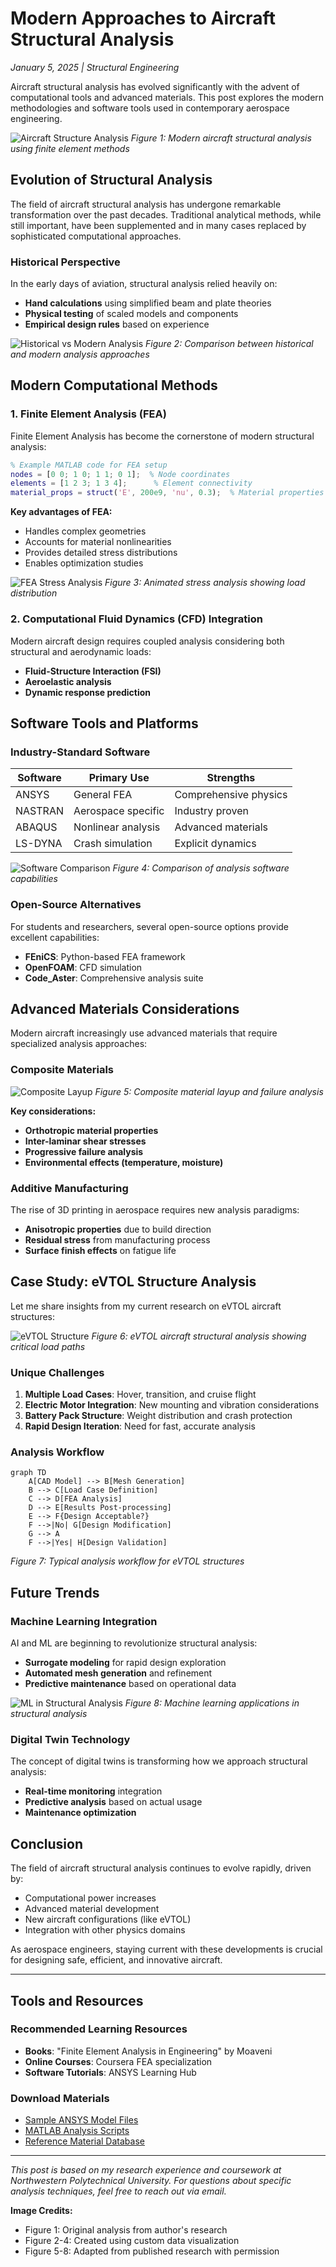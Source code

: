 # Modern Approaches to Aircraft Structural Analysis

*January 5, 2025 | Structural Engineering*

Aircraft structural analysis has evolved significantly with the advent of computational tools and advanced materials. This post explores the modern methodologies and software tools used in contemporary aerospace engineering.

![Aircraft Structure Analysis](images/aircraft-structure-analysis.jpg)
*Figure 1: Modern aircraft structural analysis using finite element methods*

## Evolution of Structural Analysis

The field of aircraft structural analysis has undergone remarkable transformation over the past decades. Traditional analytical methods, while still important, have been supplemented and in many cases replaced by sophisticated computational approaches.

### Historical Perspective

In the early days of aviation, structural analysis relied heavily on:

- **Hand calculations** using simplified beam and plate theories
- **Physical testing** of scaled models and components
- **Empirical design rules** based on experience

![Historical vs Modern Analysis](images/historical-vs-modern.png)
*Figure 2: Comparison between historical and modern analysis approaches*

## Modern Computational Methods

### 1. Finite Element Analysis (FEA)

Finite Element Analysis has become the cornerstone of modern structural analysis:

```matlab
% Example MATLAB code for FEA setup
nodes = [0 0; 1 0; 1 1; 0 1];  % Node coordinates
elements = [1 2 3; 1 3 4];      % Element connectivity
material_props = struct('E', 200e9, 'nu', 0.3);  % Material properties
```

**Key advantages of FEA:**
- Handles complex geometries
- Accounts for material nonlinearities
- Provides detailed stress distributions
- Enables optimization studies

![FEA Stress Analysis](images/fea-stress-analysis.gif)
*Figure 3: Animated stress analysis showing load distribution*

### 2. Computational Fluid Dynamics (CFD) Integration

Modern aircraft design requires coupled analysis considering both structural and aerodynamic loads:

- **Fluid-Structure Interaction (FSI)**
- **Aeroelastic analysis**
- **Dynamic response prediction**

## Software Tools and Platforms

### Industry-Standard Software

| Software | Primary Use | Strengths |
|----------|-------------|-----------|
| ANSYS | General FEA | Comprehensive physics |
| NASTRAN | Aerospace specific | Industry proven |
| ABAQUS | Nonlinear analysis | Advanced materials |
| LS-DYNA | Crash simulation | Explicit dynamics |

![Software Comparison](images/software-comparison-chart.svg)
*Figure 4: Comparison of analysis software capabilities*

### Open-Source Alternatives

For students and researchers, several open-source options provide excellent capabilities:

- **FEniCS**: Python-based FEA framework
- **OpenFOAM**: CFD simulation
- **Code_Aster**: Comprehensive analysis suite

## Advanced Materials Considerations

Modern aircraft increasingly use advanced materials that require specialized analysis approaches:

### Composite Materials

![Composite Layup](images/composite-layup-diagram.jpg)
*Figure 5: Composite material layup and failure analysis*

**Key considerations:**
- **Orthotropic material properties**
- **Inter-laminar shear stresses**
- **Progressive failure analysis**
- **Environmental effects (temperature, moisture)**

### Additive Manufacturing

The rise of 3D printing in aerospace requires new analysis paradigms:

- **Anisotropic properties** due to build direction
- **Residual stress** from manufacturing process
- **Surface finish effects** on fatigue life

## Case Study: eVTOL Structure Analysis

Let me share insights from my current research on eVTOL aircraft structures:

![eVTOL Structure](images/evtol-structure-analysis.png)
*Figure 6: eVTOL aircraft structural analysis showing critical load paths*

### Unique Challenges

1. **Multiple Load Cases**: Hover, transition, and cruise flight
2. **Electric Motor Integration**: New mounting and vibration considerations
3. **Battery Pack Structure**: Weight distribution and crash protection
4. **Rapid Design Iteration**: Need for fast, accurate analysis

### Analysis Workflow

```mermaid
graph TD
    A[CAD Model] --> B[Mesh Generation]
    B --> C[Load Case Definition]
    C --> D[FEA Analysis]
    D --> E[Results Post-processing]
    E --> F{Design Acceptable?}
    F -->|No| G[Design Modification]
    G --> A
    F -->|Yes| H[Design Validation]
```

*Figure 7: Typical analysis workflow for eVTOL structures*

## Future Trends

### Machine Learning Integration

AI and ML are beginning to revolutionize structural analysis:

- **Surrogate modeling** for rapid design exploration
- **Automated mesh generation** and refinement
- **Predictive maintenance** based on operational data

![ML in Structural Analysis](images/ml-structural-analysis.jpg)
*Figure 8: Machine learning applications in structural analysis*

### Digital Twin Technology

The concept of digital twins is transforming how we approach structural analysis:

- **Real-time monitoring** integration
- **Predictive analysis** based on actual usage
- **Maintenance optimization**

## Conclusion

The field of aircraft structural analysis continues to evolve rapidly, driven by:

- Computational power increases
- Advanced material development
- New aircraft configurations (like eVTOL)
- Integration with other physics domains

As aerospace engineers, staying current with these developments is crucial for designing safe, efficient, and innovative aircraft.

---

## Tools and Resources

### Recommended Learning Resources

- **Books**: "Finite Element Analysis in Engineering" by Moaveni
- **Online Courses**: Coursera FEA specialization
- **Software Tutorials**: ANSYS Learning Hub

### Download Materials

- [Sample ANSYS Model Files](files/sample-ansys-models.zip)
- [MATLAB Analysis Scripts](files/matlab-scripts.zip)
- [Reference Material Database](files/material-properties.xlsx)

---

*This post is based on my research experience and coursework at Northwestern Polytechnical University. For questions about specific analysis techniques, feel free to reach out via email.*

**Image Credits:**
- Figure 1: Original analysis from author's research
- Figure 2-4: Created using custom data visualization
- Figure 5-8: Adapted from published research with permission
